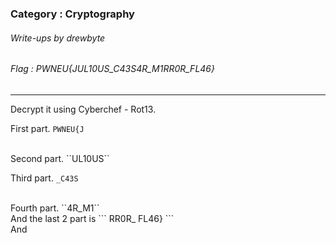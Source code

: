 ### Category : Cryptography
###### Write-ups by drewbyte
###### Flag : PWNEU{JUL10US_C43S4R_M1RR0R_FL46}
---

Decrypt it using Cyberchef - Rot13.

First part.
``PWNEU{J``

<br>
<img src="https://github.com/drew-byte/pwneu-writeups/blob/main/00x8%20saved%20images/Pasted%20image%2020240320230718.png" alt="">
 <br>
Second part.
``UL10US``

<br>
<img src="https://github.com/drew-byte/pwneu-writeups/blob/main/00x8%20saved%20images/Pasted%20image%2020240320231306.png" alt="">
 <br>

Third part.
``_C43S``

<br>
<img src="https://github.com/drew-byte/pwneu-writeups/blob/main/00x8%20saved%20images/Pasted%20image%2020240320231446.png" alt="">
 <br>
Fourth part.
``4R_M1``

<br>
<img src="https://github.com/drew-byte/pwneu-writeups/blob/main/00x8%20saved%20images/Pasted%20image%2020240320231523.png" alt="">
 <br>
And the last 2 part is 
```
RR0R_
FL46}
```

<br>
<img src="https://github.com/drew-byte/pwneu-writeups/blob/main/00x8%20saved%20images/Pasted%20image%2020240320231756.png" alt="">
 <br>
And

<br>
<img src="https://github.com/drew-byte/pwneu-writeups/blob/main/00x8%20saved%20images/Pasted%20image%2020240320231738.png" alt="">
 <br>